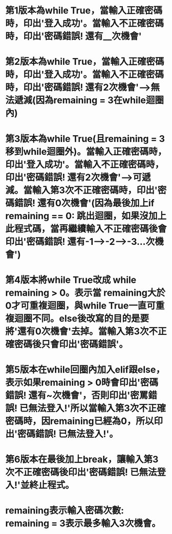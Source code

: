 # 第1版本為while True，當輸入正確密碼時，印出'登入成功'。當輸入不正確密碼時，印出'密碼錯誤! 還有__次機會'
# 第2版本為while True，當輸入正確密碼時，印出'登入成功'。當輸入不正確密碼時，印出'密碼錯誤! 還有2次機會'-->無法遞減(因為remaining = 3在while迴圈內)
# 第3版本為while True(且remaining = 3移到while迴圈外)。當輸入正確密碼時，印出'登入成功'。當輸入不正確密碼時，印出'密碼錯誤! 還有2次機會'-->可遞減。當輸入第3次不正確密碼時，印出'密碼錯誤! 還有0次機會'(因為最後加上if remaining == 0: 跳出迴圈，如果沒加上此程式碼，當再繼續輸入不正確密碼後會印出'密碼錯誤! 還有-1-->-2-->-3...次機會')
# 第4版本將while True改成 while remaining > 0。表示當 remaining大於0才可重複迴圈，與while True一直可重複迴圈不同。else後改寫的目的是要將'還有0次機會'去掉。當輸入第3次不正確密碼後只會印出'密碼錯誤'。
# 第5版本在while回圈內加入elif跟else，表示如果remaining > 0時會印出'密碼錯誤! 還有~次機會'，否則印出'密罵錯誤! 已無法登入!'所以當輸入第3次不正確密碼時，因remaining已經為0，所以印出'密碼錯誤! 已無法登入!'。
# 第6版本在最後加上break，讓輸入第3次不正確密碼後印出'密碼錯誤! 已無法登入!'並終止程式。
# remaining表示輸入密碼次數: remaining = 3表示最多輸入3次機會。
